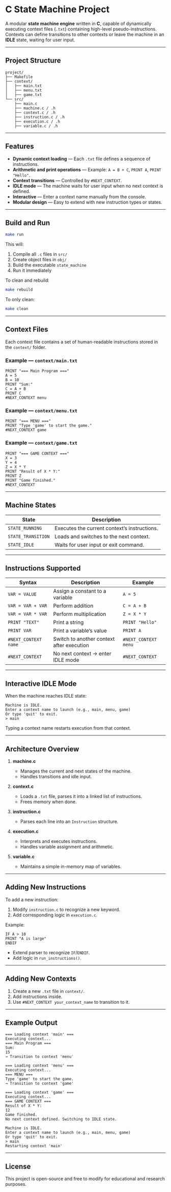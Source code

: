 # C State Machine Project

A modular **state machine engine** written in **C**, capable of dynamically executing context files (`.txt`) containing high-level pseudo-instructions. Contexts can define transitions to other contexts or leave the machine in an **IDLE** state, waiting for user input.

---

## Project Structure

```
project/
├── Makefile
├── context/
│   ├── main.txt
│   ├── menu.txt
│   ├── game.txt
└── src/
    ├── main.c
    ├── machine.c / .h
    ├── context.c / .h
    ├── instruction.c / .h
    ├── execution.c / .h
    ├── variable.c / .h
```

---

## Features

- **Dynamic context loading** — Each `.txt` file defines a sequence of instructions.
- **Arithmetic and print operations** — Example: `A = B + C`, `PRINT A`, `PRINT "Hello"`.
- **Context transitions** — Controlled by `#NEXT_CONTEXT`.
- **IDLE mode** — The machine waits for user input when no next context is defined.
- **Interactive** — Enter a context name manually from the console.
- **Modular design** — Easy to extend with new instruction types or states.

---

## Build and Run

```bash
make run
```

This will:
1. Compile all `.c` files in `src/`
2. Create object files in `obj/`
3. Build the executable `state_machine`
4. Run it immediately

To clean and rebuild:

```bash
make rebuild
```

To only clean:

```bash
make clean
```

---

## Context Files

Each context file contains a set of human-readable instructions stored in the `context/` folder.

### Example — `context/main.txt`

```
PRINT "=== Main Program ==="
A = 5
B = 10
PRINT "Sum:"
C = A + B
PRINT C
#NEXT_CONTEXT menu
```

### Example — `context/menu.txt`

```
PRINT "=== MENU ==="
PRINT "Type 'game' to start the game."
#NEXT_CONTEXT game
```

### Example — `context/game.txt`

```
PRINT "=== GAME CONTEXT ==="
X = 3
Y = 4
Z = X * Y
PRINT "Result of X * Y:"
PRINT Z
PRINT "Game finished."
#NEXT_CONTEXT
```

---

## Machine States

| State | Description |
|--------|--------------|
| `STATE_RUNNING` | Executes the current context’s instructions. |
| `STATE_TRANSITION` | Loads and switches to the next context. |
| `STATE_IDLE` | Waits for user input or exit command. |

---

## Instructions Supported

| Syntax | Description | Example |
|---------|-------------|----------|
| `VAR = VALUE` | Assign a constant to a variable | `A = 5` |
| `VAR = VAR + VAR` | Perform addition | `C = A + B` |
| `VAR = VAR * VAR` | Perform multiplication | `Z = X * Y` |
| `PRINT "TEXT"` | Print a string | `PRINT "Hello"` |
| `PRINT VAR` | Print a variable’s value | `PRINT A` |
| `#NEXT_CONTEXT name` | Switch to another context after execution | `#NEXT_CONTEXT menu` |
| `#NEXT_CONTEXT` | No next context → enter IDLE mode | `#NEXT_CONTEXT` |

---

## Interactive IDLE Mode

When the machine reaches IDLE state:

```
Machine is IDLE.
Enter a context name to launch (e.g., main, menu, game)
Or type 'quit' to exit.
> main
```

Typing a context name restarts execution from that context.

---

## Architecture Overview

1. **machine.c**
   - Manages the current and next states of the machine.
   - Handles transitions and idle input.

2. **context.c**
   - Loads a `.txt` file, parses it into a linked list of instructions.
   - Frees memory when done.

3. **instruction.c**
   - Parses each line into an `Instruction` structure.

4. **execution.c**
   - Interprets and executes instructions.
   - Handles variable assignment and arithmetic.

5. **variable.c**
   - Maintains a simple in-memory map of variables.

---

## Adding New Instructions

To add a new instruction:
1. Modify `instruction.c` to recognize a new keyword.
2. Add corresponding logic in `execution.c`.

Example:
```
IF A > 10
PRINT "A is large"
ENDIF
```
- Extend parser to recognize `IF`/`ENDIF`.
- Add logic in `run_instructions()`.

---

## Adding New Contexts

1. Create a new `.txt` file in `context/`.
2. Add instructions inside.
3. Use `#NEXT_CONTEXT your_context_name` to transition to it.

---

## Example Output

```
=== Loading context 'main' ===
Executing context...
=== Main Program ===
Sum:
15
→ Transition to context 'menu'

=== Loading context 'menu' ===
Executing context...
=== MENU ===
Type 'game' to start the game.
→ Transition to context 'game'

=== Loading context 'game' ===
Executing context...
=== GAME CONTEXT ===
Result of X * Y:
12
Game finished.
No next context defined. Switching to IDLE state.

Machine is IDLE.
Enter a context name to launch (e.g., main, menu, game)
Or type 'quit' to exit.
> main
Restarting context 'main'
```

---

## License

This project is open-source and free to modify for educational and research purposes.

